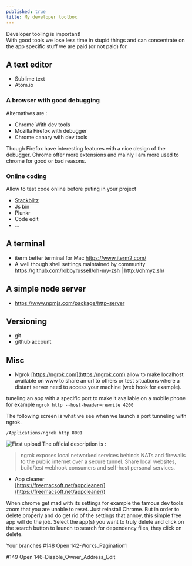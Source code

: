 ```yaml
---
published: true
title: My developer toolbox
---
```


Developer tooling is important!   
With good tools we lose less time in stupid things and can concentrate on the app specific stuff we are paid (or not paid) for.

## A text editor

* Sublime text
* Atom.io

### A browser with  good debugging

Alternatives are :

* Chrome With dev tools
* Mozilla Firefox with debugger
* Chrome canary with dev tools

Though Firefox have interesting features with a nice design of the debugger. Chrome offer more extensions and mainly I am  more used to chrome for good or bad reasons.

### Online coding

Allow to test code online before puting in your project
* [Stackblitz](https://stackblitz.com)
* Js bin
* Plunkr
* Code edit
* ...

## A terminal

* iterm better terminal for Mac https://www.iterm2.com/
* A well though shell settings maintained by community
https://github.com/robbyrussell/oh-my-zsh | http://ohmyz.sh/

## A simple node server 

* https://www.npmjs.com/package/http-server

## Versioning

* git
* github account

## Misc

* Ngrok [https://ngrok.com](https://ngrok.com) allow to make localhost available on www to share an url to others or test situations where a distant server need to access your machine (web hook for example).


tuneling an app with a specific port to make it available on a mobile phone for example 
```ngrok http --host-header=rewrite 4200```


The following screen is what we see when we launch a port tunneling with ngrok.

```
/Applications/ngrok http 8001
```

![First upload]({{site.baseurl}}/images/tools-ngrok.png)
The official description is :
> ngrok exposes local networked services behinds NATs and firewalls to the
  public internet over a secure tunnel. Share local websites, build/test
  webhook consumers and self-host personal services.

* App cleaner     
[https://freemacsoft.net/appcleaner/](https://freemacsoft.net/appcleaner/)

When chrome get mad with its settings for example the famous dev tools zoom that you are unable to reset. Just reinstall Chrome. But in order to delete properly and do get rid of the settings that annoy, this simple free app will do the job. Select the app(s) you want to truly delete and click on the search button to launch to search for dependency files, they click on delete. 


Your branches
#148  Open  142-Works_Pagination1

#149  Open  146-Disable_Owner_Address_Edit
